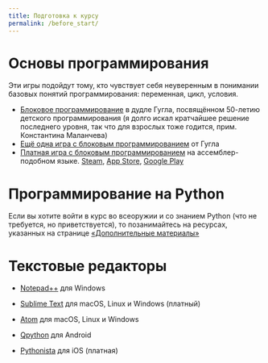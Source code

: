 ```yaml
---
title: Подготовка к курсу
permalink: /before_start/
---
```



# Основы программирования
Эти игры подойдут тому, кто чувствует себя неуверенным в понимании базовых понятий программирования: переменная, цикл, условия.

- [Блоковое программирование](https://www.google.com/doodles/celebrating-50-years-of-kids-coding) в дудле Гугла, посвящённом 50-летию детского программирования (я долго искал кратчайшее решение последнего уровня, так что для взрослых тоже годится, прим. Константина Маланчева)
- [Ещё одна игра с блоковым программированием](https://www.madewithcode.com/projects/wonderwoman) от Гугла
- [Платная игра с блоковым программированием](https://tomorrowcorporation.com/humanresourcemachine) на ассемблер-подобном языке. [Steam](https://store.steampowered.com/app/375820/Human_Resource_Machine/), [App Store](https://itunes.apple.com/ru/app/human-resource-machine/id1005098334), [Google Play](https://play.google.com/store/apps/details?id=com.tomorrowcorporation.humanresourcemachine)


# Программирование на Python
Если вы хотите войти в курс во всеоружии и со знанием Python (что не требуется, но приветствуется), то позанимайтесь на ресурсах, указанных на странице [«Дополнительные материалы»](/extra/)


# Текстовые редакторы

- [Notepad++](https://notepad-plus-plus.org/download/v7.5.8.html) для Windows

- [Sublime Text](https://www.sublimetext.com/3) для macOS, Linux и Windows (платный)

- [Atom](https://atom.io) для macOS, Linux и Windows

- [Qpython](https://www.qpython.com) для Android

- [Pythonista](http://omz-software.com/pythonista/) для iOS (платная)
